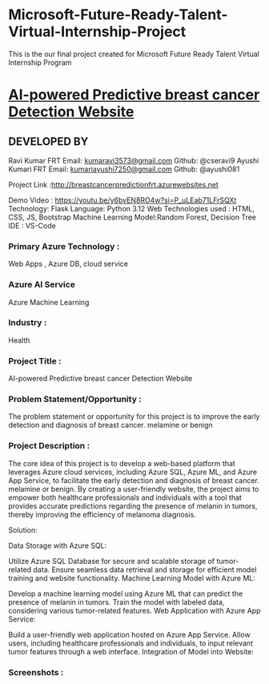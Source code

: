 # Microsoft-Future-Ready-Talent-Virtual-Internship-Project

This is the our final project created for Microsoft Future Ready Talent Virtual Internship Program

# [AI-powered Predictive breast cancer Detection Website](http://breastcancerpredictionfrt.azurewebsites.net)

## DEVELOPED BY
Ravi Kumar FRT Email: kumaravi3573@gmail.com Github: @cseravi9
Ayushi Kumari FRT Email: kumariayushi7250@gmail.com Github: @ayushi081

Project Link :http://breastcancerpredictionfrt.azurewebsites.net

Demo Video : https://youtu.be/y6bvEN8RO4w?si=P_uLEab71LFrSQXt
Technology: Flask
Language: Python 3.12
Web Technologies used : HTML, CSS, JS, Bootstrap
Machine Learning Model:Random Forest, Decision Tree
IDE : VS-Code

### Primary Azure Technology :
Web Apps , Azure DB, cloud service

### Azure AI Service
Azure Machine Learning

### Industry :
Health

### Project Title :
AI-powered Predictive breast cancer Detection Website

### Problem Statement/Opportunity :
The problem statement or opportunity for this project is to improve the early detection and diagnosis of breast cancer.  melamine or benign

### Project Description :
 The core idea of this project is to develop a web-based platform that leverages Azure cloud services, including Azure SQL, Azure ML, and Azure App Service, to facilitate the early detection and  diagnosis of breast cancer.  melamine or benign. By creating a user-friendly website, the project aims to empower both healthcare professionals and individuals with a tool that provides accurate predictions regarding the presence of melanin in tumors, thereby improving the efficiency of melanoma diagnosis.

Solution:

Data Storage with Azure SQL:

Utilize Azure SQL Database for secure and scalable storage of tumor-related data.
Ensure seamless data retrieval and storage for efficient model training and website functionality.
Machine Learning Model with Azure ML:

Develop a machine learning model using Azure ML that can predict the presence of melanin in tumors.
Train the model with labeled data, considering various tumor-related features.
Web Application with Azure App Service:

Build a user-friendly web application hosted on Azure App Service.
Allow users, including healthcare professionals and individuals, to input relevant tumor features through a web interface.
Integration of Model into Website:


### Screenshots :






